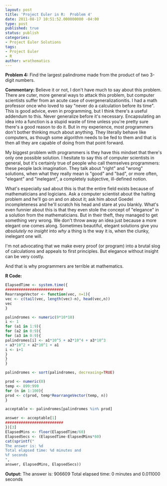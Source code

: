 ```yaml
---
layout: post
title: 'Project Euler in R:  Problem 4'
date: 2011-08-17 10:51:52.000000000 -04:00
type: post
published: true
status: publish
categories:
- Project Euler Solutions
tags:
- Project Euler
- R
author: wrathematics
---
```



**Problem 4:** Find the largest palindrome made from the product of two
3-digit numbers.

**Commentary:** Believe it or not, I don't have much to say about this
problem. There are cuter, more general ways to attack this problem, but
computer scientists suffer from an acute case of overgeneralizationitis.
I had a math professor once who loved to say "never do a calculation
before its time". This is good advice, even in programming, but I think
there's a useful addendum to this. Never generalize before it's
necessary. Encapsulating an idea into a function is a stupid waste of
time unless you're pretty sure there's a good reason to do it. But in my
experience, most programmers don't bother thinking much about anything.
They literally behave like computers, as though some algorithm needs to
be fed to them and that is then all they are capable of doing from that
point forward.

My biggest problem with programmers is they have this mindset that
there's only one possible solution. I hesitate to say this of computer
scientists in general, but it's certainly true of people who call
themselves programmers: these people lack imagination. They talk about
"right" and "wrong" solutions, when what they really mean is "good" and
"bad", or more often, "elegant" and "inelegant", a completely
subjective, ill-defined notion.

What's especially sad about this is that the entire field exists because
of mathematicians and logicians. Ask a computer scientist about the
halting problem and he'll go on and on about it; ask him about Goedel
incompleteness and he'll scratch his head and stare at you blankly.
What's even funnier about this is that they even stole the concept of
"elegance" in a solution from the mathematicians. But in their theft,
they managed to get something very wrong. We don't throw away an idea
just because a more elegant one comes along. Sometimes beautiful,
elegant solutions give you *absolutely no insight* into *why* a thing is
the way it is, when the clunky, inelegant one will.

I'm not advocating that we make every proof (or program) into a brutal
slog of calculations and appeals to first principles. But elegance
without insight can be very costly.

And that is why programmers are terrible at mathematics.

**R Code:**

```R
ElapsedTime <- system.time({
##########################
RearrangeVector <- function(vec, n=1){
vec <- c(tail(vec, length(vec)-n), head(vec,n))
vec
}

palindromes <- numeric(9*10*10)
i <- 1
for (a1 in 1:9){
for (a2 in 0:9){
for (a3 in 0:9){
palindromes[i] <- a1*10^5 + a2*10^4 + a3*10^3
+ a3*10^2 + a2*10^1 + a1
i <- i+1
}
}
}

palindromes <- sort(palindromes, decreasing=TRUE)

prod <- numeric(0)
temp <- 899:999
for (n in 1:100){
prod <- c(prod, temp*RearrangeVector(temp, n))
}

acceptable <- palindromes[palindromes %in% prod]

answer <- acceptable[1]
##########################
})[3]
ElapsedMins <- floor(ElapsedTime/60)
ElapsedSecs <- (ElapsedTime-ElapsedMins*60)
cat(sprintf("
The answer is: %d
Total elapsed time: %d minutes and
%f seconds
",
answer, ElapsedMins, ElapsedSecs))
```

**Output:**
The answer is: 906609
Total elapsed time: 0 minutes and 0.011000 seconds
